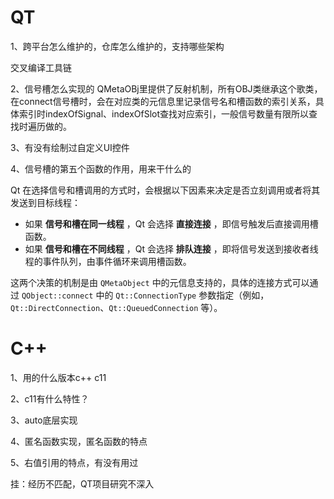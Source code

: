 # QT

1、跨平台怎么维护的，仓库怎么维护的，支持哪些架构

交叉编译工具链

2、信号槽怎么实现的
QMetaOBj里提供了反射机制，所有OBJ类继承这个歌类，在connect信号槽时，会在对应类的元信息里记录信号名和槽函数的索引关系，具体索引时indexOfSignal、indexOfSlot查找对应索引，一般信号数量有限所以查找时遍历做的。

3、有没有绘制过自定义UI控件

4、信号槽的第五个函数的作用，用来干什么的

Qt 在选择信号和槽调用的方式时，会根据以下因素来决定是否立刻调用或者将其发送到目标线程：

* 如果  **信号和槽在同一线程** ，Qt 会选择  **直接连接** ，即信号触发后直接调用槽函数。
* 如果  **信号和槽在不同线程** ，Qt 会选择  **排队连接** ，即将信号发送到接收者线程的事件队列，由事件循环来调用槽函数。

这两个决策的机制是由 `QMetaObject` 中的元信息支持的，具体的连接方式可以通过 `QObject::connect` 中的 `Qt::ConnectionType` 参数指定（例如，`Qt::DirectConnection`、`Qt::QueuedConnection` 等）。

# C++

1、用的什么版本c++ c11

2、c11有什么特性？

3、auto底层实现

4、匿名函数实现，匿名函数的特点

5、右值引用的特点，有没有用过


挂：经历不匹配，QT项目研究不深入
